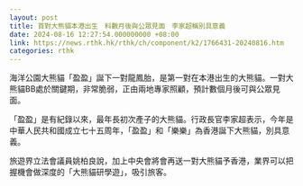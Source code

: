 ```yaml
---
layout: post
title: 首對大熊貓本港出生　料數月後與公眾見面　李家超稱別具意義
date: 2024-08-16 12:27:54.000000000 +08:00
link: https://news.rthk.hk/rthk/ch/component/k2/1766431-20240816.htm
categories: rthk
---
```


海洋公園大熊貓「盈盈」誕下一對龍鳳胎，是第一對在本港出生的大熊貓。一對大熊貓BB處於關鍵期，非常脆弱，正由兩地專家照顧，預計數個月後可與公眾見面。

「盈盈」是有紀錄以來，最年長初次產子的大熊貓。行政長官李家超表示，今年是中華人民共和國成立七十五周年，「盈盈」和「樂樂」為香港誕下大熊貓，別具意義。

旅遊界立法會議員姚柏良說，加上中央會將會再送一對大熊貓予香港，業界可以把握機會做深度的「大熊貓研學遊」，吸引旅客。
